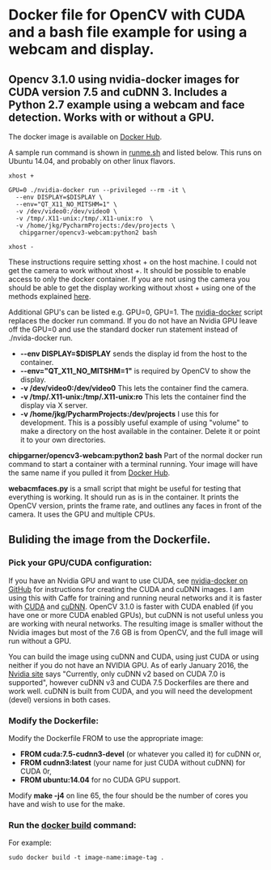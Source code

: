 # Docker file for OpenCV with CUDA and a bash file example for using a webcam and display.

## Opencv 3.1.0 using nvidia-docker images for CUDA version 7.5 and cuDNN 3. Includes a Python 2.7 example using a webcam and face detection. Works with or without a GPU. 

The docker image is available on [Docker Hub](https://hub.docker.com/r/chipgarner/opencv3-webcam/).

A sample run command is shown in [runme.sh](runme.sh) and listed below.  This runs on Ubuntu 14.04, and probably on other linux flavors. 

```
xhost +

GPU=0 ./nvidia-docker run --privileged --rm -it \  
  --env DISPLAY=$DISPLAY \  
  --env="QT_X11_NO_MITSHM=1" \  
  -v /dev/video0:/dev/video0 \  
  -v /tmp/.X11-unix:/tmp/.X11-unix:ro  \  
  -v /home/jkg/PycharmProjects:/dev/projects \  
   chipgarner/opencv3-webcam:python2 bash
   
xhost -
```

These instructions require setting xhost + on the host machine. I could not get the camera to work without xhost +. It should be possible to enable access to only the docker container. If you are not using the camera you should be able to get the display working without xhost + using one of the methods explained [here](http://wiki.ros.org/docker/Tutorials/GUI).

Additional GPU's can be listed e.g. GPU=0, GPU=1. The [nvidia-docker](nvidia-docker) script replaces the docker run command. If you do not have an Nvidia GPU leave off the GPU=0 and use the standard docker run statement instead of ./nvida-docker run.

- **--env DISPLAY=$DISPLAY** sends the display id from the host to the container.
- **--env="QT_X11_NO_MITSHM=1"** is required by OpenCV to show the display.
- **-v /dev/video0:/dev/video0** This lets the container find the camera.
- **-v /tmp/.X11-unix:/tmp/.X11-unix:ro** This lets the container find the display via X server.
- **-v /home/jkg/PycharmProjects:/dev/projects** I use this for development. This is a possibly useful example of using "volume" to make a directory on the host available in the container. Delete it or point it to your own directories.

**chipgarner/opencv3-webcam:python2 bash** Part of the normal docker run command to start a container with a terminal running. Your image will have the same name if you pulled it from [Docker Hub](https://hub.docker.com/r/chipgarner/opencv3-webcam/).

**webacmfaces.py** is a small script that might be useful for testing that everything is working. It should run as is in the container.  It prints the OpenCV version, prints the frame rate, and outlines any faces in front of the camera.  It uses the GPU and multiple CPUs. 

## Buliding the image from the Dockerfile.

### Pick your GPU/CUDA configuration:

If you have an Nvidia GPU and want to use CUDA, see [nvidia-docker on GitHub](https://github.com/NVIDIA/nvidia-docker) for instructions for creating the CUDA and cuDNN images. I am using this with Caffe for training and running neural networks and it is faster with [CUDA](https://developer.nvidia.com/cuda-zone) and [cuDNN](https://developer.nvidia.com/cudnn).  OpenCV 3.1.0 is faster with CUDA enabled (if you have one or more CUDA enabled GPUs), but cuDNN is not useful unless you are working with neural networks. The resulting image is smaller without the Nvidia images but most of the 7.6 GB is from OpenCV, and the full image will run without a GPU.

You can build the image using cuDNN and CUDA, using just CUDA or using neither if you do not have an NVIDIA GPU. As of early January 2016, the [Nvidia site](https://github.com/NVIDIA/nvidia-docker) says "Currently, only cuDNN v2 based on CUDA 7.0 is supported", however cuDNN v3 and CUDA 7.5 Dockerfiles are there and work well. cuDNN is built from CUDA, and you will need the development (devel) versions in both cases.

### Modify the Dockerfile:

Modify the Dockerfile FROM to use the appropriate image:  

- **FROM cuda:7.5-cudnn3-devel** (or whatever you called it) for cuDNN or,  
- **FROM cudnn3:latest** (your name for just CUDA without cuDNN) for CUDA 0r,  
- **FROM ubuntu:14.04** for no CUDA GPU support.
    
Modify **make -j4** on line 65, the four should be the number of cores you have and wish to use for the make. 

### Run the [docker build](https://docs.docker.com/engine/reference/commandline/build/) command:

For example:

```
sudo docker build -t image-name:image-tag .
```